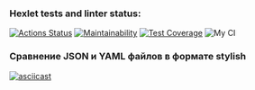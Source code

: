 ### Hexlet tests and linter status:
[![Actions Status](https://github.com/Sergoff1/java-project-lvl2/workflows/hexlet-check/badge.svg)](https://github.com/Sergoff1/java-project-lvl2/actions)
[![Maintainability](https://api.codeclimate.com/v1/badges/0d8571a28990c28c774a/maintainability)](https://codeclimate.com/github/Sergoff1/java-project-lvl2/maintainability)
[![Test Coverage](https://api.codeclimate.com/v1/badges/0d8571a28990c28c774a/test_coverage)](https://codeclimate.com/github/Sergoff1/java-project-lvl2/test_coverage)
![My CI](https://github.com/Sergoff1/java-project-lvl2/workflows/My%20CI/badge.svg)

### Сравнение JSON и YAML файлов в формате stylish
[![asciicast](https://asciinema.org/a/ADm3bhXVai2gVC1FppqHzPGHI.svg)](https://asciinema.org/a/ADm3bhXVai2gVC1FppqHzPGHI)
